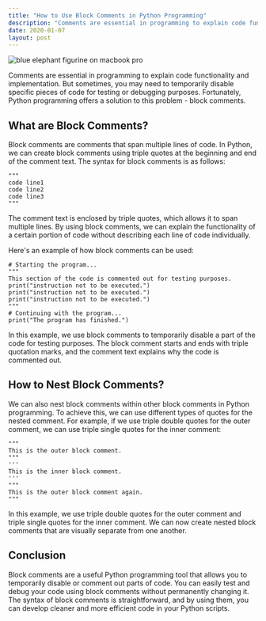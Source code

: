 ```yaml
---
title: "How to Use Block Comments in Python Programming"
description: "Comments are essential in programming to explain code functionality and implementation. But sometimes, you may need to temporarily disable specific pieces of code for testing or debugging purposes. Fortunately, Python programming offers a solution to this problem - block comments."
date: 2020-01-07
layout: post
---
```


<article>
  <img alt="blue elephant figurine on macbook pro" src="https://images.unsplash.com/photo-1599507593499-a3f7d7d97667?crop=entropy&amp;cs=tinysrgb&amp;fit=max&amp;fm=jpg&amp;ixid=Mnw0NDU0NTZ8MHwxfHNlYXJjaHwxfHxIb3clMjB0byUyMFVzZSUyMEJsb2NrJTIwQ29tbWVudHMlMjBpbiUyMFB5dGhvbiUyMFByb2dyYW1taW5nfGVufDB8MHx8fDE2ODM2NjA4OTc&amp;ixlib=rb-4.0.3&amp;q=80&amp;w=1080"/>
  <p>Comments are essential in programming to explain code functionality and implementation. But sometimes, you may need to temporarily disable specific pieces of code for testing or debugging purposes. Fortunately, Python programming offers a solution to this problem - block comments.</p>
  <h2>What are Block Comments?</h2>
  <p>Block comments are comments that span multiple lines of code. In Python, we can create block comments using triple quotes at the beginning and end of the comment text. The syntax for block comments is as follows:</p>
  <pre><code>"""
code line1
code line2
code line3
"""</code></pre>
  <p>The comment text is enclosed by triple quotes, which allows it to span multiple lines. By using block comments, we can explain the functionality of a certain portion of code without describing each line of code individually.</p>
  <p>Here's an example of how block comments can be used:</p>
  <pre><code># Starting the program...
"""
This section of the code is commented out for testing purposes.
print("instruction not to be executed.")
print("instruction not to be executed.")
print("instruction not to be executed.")
"""
# Continuing with the program...
print("The program has finished.")</code></pre>
  <p>In this example, we use block comments to temporarily disable a part of the code for testing purposes. The block comment starts and ends with triple quotation marks, and the comment text explains why the code is commented out.</p>
  <h2>How to Nest Block Comments?</h2>
  <p>We can also nest block comments within other block comments in Python programming. To achieve this, we can use different types of quotes for the nested comment. For example, if we use triple double quotes for the outer comment, we can use triple single quotes for the inner comment:</p>
  <pre><code>"""
This is the outer block comment.
"""
'''
This is the inner block comment.
'''
"""
This is the outer block comment again.
"""</code></pre>
  <p>In this example, we use triple double quotes for the outer comment and triple single quotes for the inner comment. We can now create nested block comments that are visually separate from one another.</p>
  <h2>Conclusion</h2>
  <p>Block comments are a useful Python programming tool that allows you to temporarily disable or comment out parts of code. You can easily test and debug your code using block comments without permanently changing it. The syntax of block comments is straightforward, and by using them, you can develop cleaner and more efficient code in your Python scripts.</p>
</article>